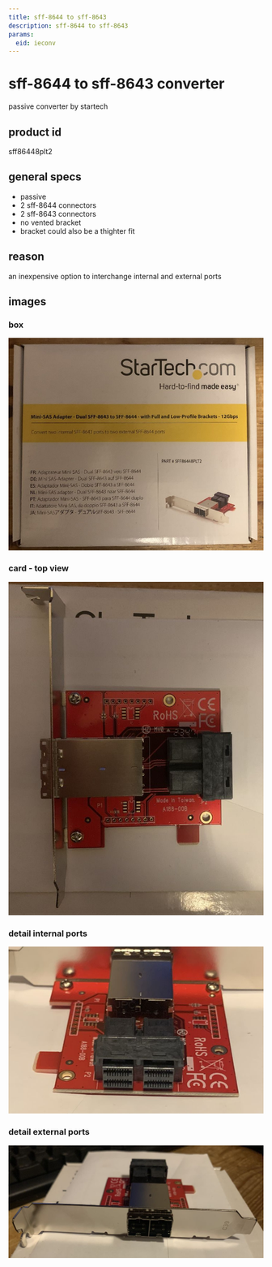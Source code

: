 ```yaml
---
title: sff-8644 to sff-8643
description: sff-8644 to sff-8643
params:
  eid: ieconv
---
```

# sff-8644 to sff-8643 converter
passive converter by startech

## product id
sff86448plt2

## general specs
- passive
- 2 sff-8644 connectors
- 2 sff-8643 connectors
- no vented bracket
- bracket could also be a thighter fit

## reason
an inexpensive option to interchange internal and external ports 

## images

### box
![box](ieconvbox.jpg)
### card - top view
![card](ieconvcard.jpg)
### detail internal ports
![internal ports](ieconvint.jpg)
### detail external ports
![external ports](ieconvext.jpg)
